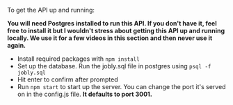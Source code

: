 To get the API up and running:

**You will need Postgres installed to run this API. If you don't have it, feel free to install it but I wouldn't stress about getting this API up and running locally. We use it for a few videos in this section and then never use it again.**

- Install required packages with `npm install`
- Set up the database. Run the jobly.sql file in postgres using `psql -f jobly.sql`
- Hit enter to confirm after prompted
- Run `npm start` to start up the server. You can change the port it's served on in the config.js file. **It defaults to port 3001.**
